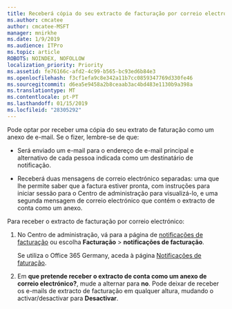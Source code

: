 ```yaml
---
title: Receberá cópia do seu extracto de facturação por correio electrónico
ms.author: cmcatee
author: cmcatee-MSFT
manager: mnirkhe
ms.date: 1/9/2019
ms.audience: ITPro
ms.topic: article
ROBOTS: NOINDEX, NOFOLLOW
localization_priority: Priority
ms.assetid: fe76166c-afd2-4c99-b565-bc93ed6b84e3
ms.openlocfilehash: f3cf1efa9c8e342a11b7cc0859347769d330fe46
ms.sourcegitcommit: d6ea5e9458a2b8ceaab3ac4bd483e1130b9a398a
ms.translationtype: MT
ms.contentlocale: pt-PT
ms.lasthandoff: 01/15/2019
ms.locfileid: "28305292"
---
```

Pode optar por receber uma cópia do seu extrato de faturação como um anexo de e-mail. Se o fizer, lembre-se de que:
  
- Será enviado um e-mail para o endereço de e-mail principal e alternativo de cada pessoa indicada como um destinatário de notificação.
    
- Receberá duas mensagens de correio electrónico separadas: uma que lhe permite saber que a factura estiver pronta, com instruções para iniciar sessão para o Centro de administração para visualizá-lo, e uma segunda mensagem de correio electrónico que contém o extracto de conta como um anexo.
    
Para receber o extracto de facturação por correio electrónico:
  
1. No Centro de administração, vá para a página de [notificações de facturação](https://go.microsoft.com/fwlink/p/?linkid=853212) ou escolha **Facturação** \> **notificações de facturação**.
    
    Se utiliza o Office 365 Germany, aceda à página [Notificações de faturação](https://go.microsoft.com/fwlink/p/?linkid=853213). 
    
2. Em **que pretende receber o extracto de conta como um anexo de correio electrónico?**, mude a alternar para **no**. Pode deixar de receber os e-mails de extracto de facturação em qualquer altura, mudando o activar/desactivar para **Desactivar**.
    

